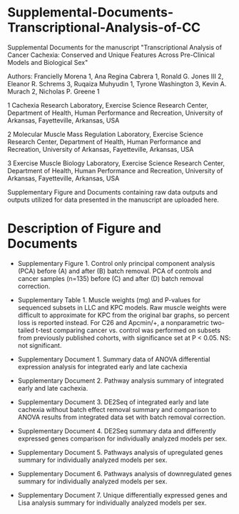 # Supplemental-Documents-Transcriptional-Analysis-of-CC
Supplemental Documents for the manuscript "Transcriptional Analysis of Cancer Cachexia: Conserved and Unique Features Across Pre-Clinical Models and Biological Sex"

Authors: Francielly Morena 1, Ana Regina Cabrera 1, Ronald G. Jones III 2, Eleanor R. Schrems 3, Ruqaiza Muhyudin 1, Tyrone Washington 3, Kevin A. Murach 2, Nicholas P. Greene 1

1 Cachexia Research Laboratory, Exercise Science Research Center, Department of Health, Human Performance and Recreation, University of Arkansas, Fayetteville, Arkansas, USA

2 Molecular Muscle Mass Regulation Laboratory, Exercise Science Research Center, Department of Health, Human Performance and Recreation, University of Arkansas, Fayetteville, Arkansas, USA 

3 Exercise Muscle Biology Laboratory, Exercise Science Research Center, Department of Health, Human Performance and Recreation, University of Arkansas, Fayetteville, Arkansas, USA 


Supplementary Figure and Documents containing raw data outputs and outputs utilized for data presented in the manuscript are uploaded here. 

# Description of Figure and Documents

* Supplementary Figure 1. Control only principal component analysis (PCA) before (A) and after (B) batch removal. PCA of controls and cancer samples (n=135) before (C) and after (D) batch removal correction.
  
* Supplementary Table 1. Muscle weights (mg) and P-values for sequenced subsets in LLC and KPC models. Raw muscle weights were difficult to approximate for KPC from the original bar graphs, so percent loss is reported instead. For C26 and Apcmin/+, a nonparametric two-tailed t-test comparing cancer vs. control was performed on subsets from previously published cohorts, with significance set at P < 0.05. NS: not significant. 

* Supplementary Document 1. Summary data of ANOVA differential expression analysis for integrated early and late cachexia

* Supplementary Document 2. Pathway analysis summary of integrated early and late cachexia.

* Supplementary Document 3. DE2Seq of integrated early and late cachexia without batch effect removal summary and comparison to ANOVA results from integrated data set with batch removal correction.

* Supplementary Document 4. DE2Seq summary data and differently expressed genes comparison for individually analyzed models per sex.

* Supplementary Document 5. Pathways analysis of upregulated genes summary for individually analyzed models per sex.

* Supplementary Document 6. Pathways analysis of downregulated genes summary for individually analyzed models per sex.

* Supplementary Document 7. Unique differentially expressed genes and Lisa analysis summary for individually analyzed models per sex.
  
